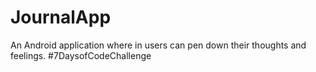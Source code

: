 # JournalApp
 An Android application where in users can pen down their thoughts and feelings. #7DaysofCodeChallenge
